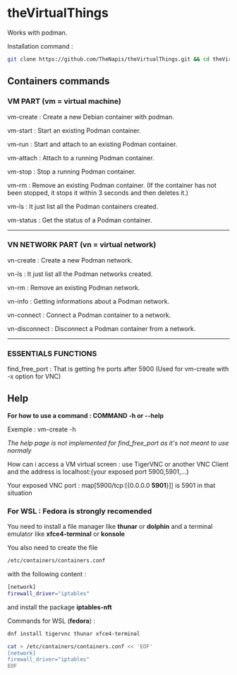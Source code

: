# theVirtualThings

Works with podman.

Installation command : 

```bash 
git clone https://github.com/TheNapis/theVirtualThings.git && cd theVirtualThings && chmod +x ./install.sh && sudo ./install.sh
```



## Containers commands 
### VM PART (vm = virtual machine)

vm-create : Create a new Debian container with podman.

vm-start : Start an existing Podman container.

vm-run : Start and attach to an existing Podman container.

vm-attach : Attach to a running Podman container.

vm-stop : Stop a running Podman container.

vm-rm : Remove an existing Podman container. (If the container has not been stopped, it stops it within 3 seconds and then deletes it.) 

vm-ls : It just list all the Podman containers created.

vm-status : Get the status of a Podman container.

---

### VN NETWORK PART (vn = virtual network)

vn-create : Create a new Podman network.

vn-ls : It just list all the Podman networks created. 

vn-rm : Remove an existing Podman network.

vn-info : Getting informations about a Podman network.

vn-connect : Connect a Podman container to a network.

vn-disconnect : Disconnect a Podman container from a network.

---

### ESSENTIALS FUNCTIONS

find_free_port : That is getting fre ports after 5900 (Used for vm-create with -x option for VNC)


## Help

**For how to use a command : COMMAND -h or --help**

Exemple : vm-create -h

_The help page is not implemented for find_free_port as it's not meant to use normaly_


How can i access a VM virtual screen : use TigerVNC or another VNC Client and the address is localhost:{your exposed port 5900,5901,...}

Your exposed VNC port : map[5900/tcp:[{0.0.0.0 **5901**}]] is 5901 in that situation


### For WSL : Fedora is strongly recomended 

You need to install a file manager like **thunar** or **dolphin**
and a terminal emulator like **xfce4-terminal** or **konsole**

You also need to create the file
```bash 
/etc/containers/containers.conf
```
with the following content :
```bash 
[network]
firewall_driver="iptables"
```
and install the package **iptables-nft**

Commands for WSL (**fedora**) :
```bash
dnf install tigervnc thunar xfce4-terminal

cat > /etc/containers/containers.conf << 'EOF'
[network]
firewall_driver="iptables"
EOF
```